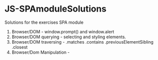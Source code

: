 # JS-SPAmoduleSolutions
Solutions for the exercises SPA module

1. Browser/DOM - window.prompt() and window.alert
2. Browser/DOM querying - selecting and styling elements.
3. Browser/DOM traversing - .matches .contains .previousElementSibling .closest
4. Browser/Dom Manipulation - 
